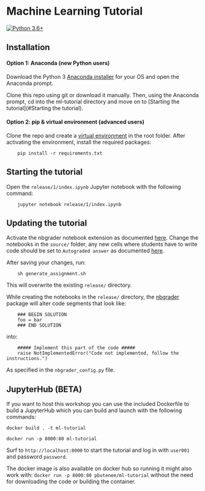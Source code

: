 # Machine Learning Tutorial
[![Python 3.6+](https://img.shields.io/badge/python-3.6+-blue.svg)](https://www.python.org/downloads/release/python-360/)

## Installation

#### Option 1: Anaconda (new Python users)

Download the Python 3 [Anaconda installer](https://www.anaconda.com/distribution/#download-section) for your OS and open the Anaconda prompt.

Clone this repo using git or download it manually. Then, using the Anaconda prompt, cd into the ml-tutorial directory and move on to [Starting the tutorial](#Starting the tutorial).
 

        
#### Option 2: pip & virtual environment (advanced users)

Clone the repo and create a [virtual environment](https://docs.python.org/3/library/venv.html) in the root folder. After activating the environment, install the required packages:

        pip install -r requirements.txt

## Starting the tutorial

Open the `release/1/index.ipynb` Jupyter notebook with the following command:

        jupyter notebook release/1/index.ipynb

## Updating the tutorial

Activate the nbgrader notebook extension as documented [here](https://nbgrader.readthedocs.io/en/stable/user_guide/installation.html#installing-and-activating-extensions).
Change the notebooks in the `source/` folder, any new cells where students have to write code should be set to `Autograded answer` as documented [here](https://nbgrader.readthedocs.io/en/stable/user_guide/creating_and_grading_assignments.html#autograded-answer-cells).

After saving your changes, run:

        sh generate_assignment.sh

This will overwrite the existing `release/` directory.

While creating the notebooks in the `release/` directory, the [nbgrader](https://nbgrader.readthedocs.io/en/stable/) package will alter code segments that look like:

        ### BEGIN SOLUTION
        foo = bar
        ### END SOLUTION
        
into:

        ##### Implement this part of the code #####
        raise NotImplementedError("Code not implemented, follow the instructions.")
        
As specified in the `nbgrader_config.py` file.

## JupyterHub (BETA)

If you want to host this workshop you can use the included Dockerfile to build a JupyterHub which you can build and launch with the following commands:

```docker build . -t ml-tutorial```

```docker run -p 8000:80 ml-tutorial```

Surf to `http://localhost:8000` to start the tutorial and log in with `user001` and password `password`.

The docker image is also available on docker hub so running it might also work with:
```docker run -p 8000:80 pbutenee/ml-tutorial```
without the need for downloading the code or building the container.

